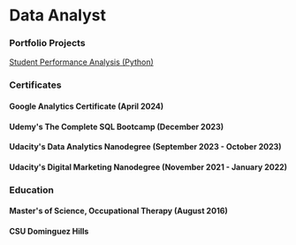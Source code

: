# Data Analyst

### Portfolio Projects
[Student Performance Analysis (Python)](https://github.com/MelodiousMeadow/melodiousmeadow.github.io/blob/main/SchoolPerformanceAnalysis.ipynb)

### Certificates
#### Google Analytics Certificate (April 2024)
#### Udemy's The Complete SQL Bootcamp (December 2023)
#### Udacity's Data Analytics Nanodegree (September 2023 - October 2023)
#### Udacity's Digital Marketing Nanodegree (November 2021 - January 2022)

### Education 
#### Master's of Science, Occupational Therapy (August 2016)
#### CSU Dominguez Hills


